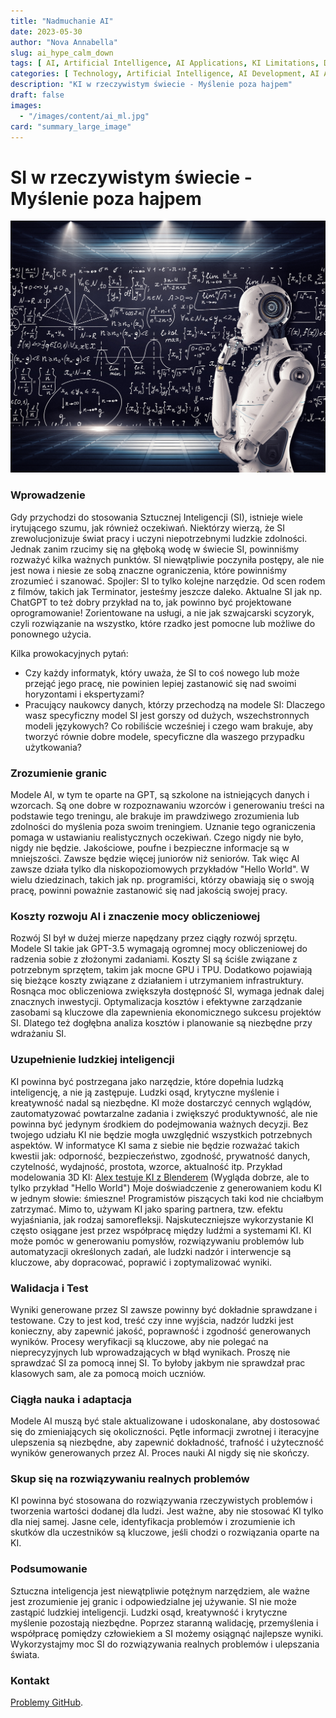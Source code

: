```yaml
---
title: "Nadmuchanie AI"
date: 2023-05-30
author: "Nova Annabella"
slug: ai_hype_calm_down
tags: [ AI, Artificial Intelligence, AI Applications, KI Limitations, Development, Validation, Collaboration, Continuous Learning, Problem Solving ]
categories: [ Technology, Artificial Intelligence, AI Development, AI Applications ]
description: "KI w rzeczywistym świecie - Myślenie poza hajpem"
draft: false
images:
  - "/images/content/ai_ml.jpg"
card: "summary_large_image"
---
```



# SI w rzeczywistym świecie - Myślenie poza hajpem

[![ai_ml](/images/content/ai_ml.jpg)](https://pl.wikipedia.org/wiki/Sztuczna_inteligencja)


### Wprowadzenie

Gdy przychodzi do stosowania Sztucznej Inteligencji (SI), istnieje wiele irytującego szumu, jak również oczekiwań.
Niektórzy wierzą, że SI zrewolucjonizuje świat pracy i uczyni niepotrzebnymi ludzkie zdolności. Jednak zanim
rzucimy się na głęboką wodę w świecie SI, powinniśmy rozważyć kilka ważnych punktów. SI niewątpliwie poczyniła
postępy, ale nie jest nowa i niesie ze sobą znaczne ograniczenia, które powinniśmy zrozumieć i szanować.
Spojler: SI to tylko kolejne narzędzie. Od scen rodem z filmów, takich jak Terminator, jesteśmy jeszcze daleko. 
Aktualne SI jak np. ChatGPT to też dobry przykład na to, jak powinno być projektowane oprogramowanie! Zorientowane na usługi, a
nie jak szwajcarski scyzoryk, czyli rozwiązanie na wszystko, które rzadko jest pomocne lub możliwe do ponownego użycia.
 
Kilka prowokacyjnych pytań:
 
* Czy każdy informatyk, który uważa, że SI to coś nowego lub może przejąć jego pracę, nie powinien
  lepiej zastanowić się nad swoimi horyzontami i ekspertyzami?
* Pracujący naukowcy danych, którzy przechodzą na modele SI: Dlaczego wasz specyficzny model SI jest gorszy od dużych, wszechstronnych modeli językowych? Co robiliście
  wcześniej i czego wam brakuje, aby tworzyć równie dobre modele, specyficzne dla waszego przypadku użytkowania?

### Zrozumienie granic

Modele AI, w tym te oparte na GPT, są szkolone na istniejących danych i wzorcach. Są one dobre w rozpoznawaniu wzorców i
generowaniu treści na podstawie tego treningu, ale brakuje im prawdziwego zrozumienia lub zdolności do myślenia poza
swoim treningiem. Uznanie tego ograniczenia pomaga w ustawianiu realistycznych oczekiwań. Czego nigdy nie było, nigdy
nie będzie. Jakościowe, poufne i bezpieczne informacje są w mniejszości. Zawsze będzie więcej juniorów niż seniorów. Tak
więc AI zawsze działa tylko dla niskopoziomowych przykładów "Hello World". W wielu dziedzinach, takich jak np.
programiści, którzy obawiają się o swoją pracę, powinni poważnie zastanowić się nad jakością swojej pracy.

### Koszty rozwoju AI i znaczenie mocy obliczeniowej

Rozwój SI był w dużej mierze napędzany przez ciągły rozwój sprzętu. Modele SI takie jak
GPT-3.5 wymagają ogromnej mocy obliczeniowej do radzenia sobie z złożonymi zadaniami. Koszty SI są ściśle związane z
potrzebnym sprzętem, takim jak mocne GPU i TPU. Dodatkowo pojawiają się bieżące koszty związane z działaniem i
utrzymaniem infrastruktury. Rosnąca moc obliczeniowa zwiększyła dostępność SI, wymaga jednak
dalej znacznych inwestycji. Optymalizacja kosztów i efektywne zarządzanie zasobami są kluczowe dla zapewnienia
ekonomicznego sukcesu projektów SI. Dlatego też dogłębna analiza kosztów i planowanie są niezbędne przy
wdrażaniu SI.


### Uzupełnienie ludzkiej inteligencji

KI powinna być postrzegana jako narzędzie, które dopełnia ludzką inteligencję, a nie ją zastępuje. Ludzki osąd,
krytyczne myślenie i kreatywność nadal są niezbędne. KI może dostarczyć cennych wglądów, zautomatyzować powtarzalne
zadania i zwiększyć produktywność, ale nie powinna być jedynym środkiem do podejmowania ważnych decyzji. Bez twojego udziału KI nie będzie mogła uwzględnić wszystkich potrzebnych aspektów. 
W informatyce KI sama z siebie nie będzie rozważać takich kwestii jak: odporność, bezpieczeństwo, zgodność, prywatność danych,
czytelność, wydajność, prostota, wzorce, aktualność itp.
Przykład modelowania 3D KI: [Alex testuje KI z Blenderem](https://www.youtube.com/watch?v=x60zHw_z4NM&t=460s) (Wygląda dobrze,
ale to tylko przykład "Hello World")
Moje doświadczenie z generowaniem kodu KI w jednym słowie: śmieszne! Programistów piszących taki kod nie chciałbym
zatrzymać. Mimo to, używam KI jako sparing partnera, tzw. efektu wyjaśniania, jak rodzaj samorefleksji.
Najskuteczniejsze wykorzystanie KI często osiągane jest przez współpracę między ludźmi a systemami KI. KI może pomóc w
generowaniu pomysłów, rozwiązywaniu problemów lub automatyzacji określonych zadań, ale ludzki nadzór i interwencje są kluczowe, aby dopracować, poprawić i zoptymalizować wyniki.

### Walidacja i Test

Wyniki generowane przez SI zawsze powinny być dokładnie sprawdzane i testowane. Czy to jest kod, treść czy inne wyjścia,
nadzór ludzki jest konieczny, aby zapewnić jakość, poprawność i zgodność generowanych wyników. Procesy weryfikacji są
kluczowe, aby nie polegać na nieprecyzyjnych lub wprowadzających w błąd wynikach. Proszę nie sprawdzać SI za pomocą
innej SI. To byłoby jakbym nie sprawdzał prac klasowych sam, ale za pomocą moich uczniów.

### Ciągła nauka i adaptacja

Modele AI muszą być stale aktualizowane i udoskonalane, aby dostosować się do zmieniających się okoliczności. Pętle
informacji zwrotnej i iteracyjne ulepszenia są niezbędne, aby zapewnić dokładność, trafność i użyteczność wyników
generowanych przez AI. Proces nauki AI nigdy się nie skończy.

### Skup się na rozwiązywaniu realnych problemów

KI powinna być stosowana do rozwiązywania rzeczywistych problemów i tworzenia wartości dodanej dla ludzi. Jest ważne,
aby nie stosować KI tylko dla niej samej. Jasne cele, identyfikacja problemów i zrozumienie ich skutków dla uczestników
są kluczowe, jeśli chodzi o rozwiązania oparte na KI.

### Podsumowanie

Sztuczna inteligencja jest niewątpliwie potężnym narzędziem, ale ważne jest zrozumienie jej granic i odpowiedzialne jej
używanie. SI nie może zastąpić ludzkiej inteligencji. Ludzki osąd, kreatywność i krytyczne myślenie pozostają
niezbędne. Poprzez staranną walidację, przemyślenia i współpracę pomiędzy człowiekiem a SI możemy osiągnąć najlepsze
wyniki. Wykorzystajmy moc SI do rozwiązywania realnych problemów i ulepszania świata.

### Kontakt

[Problemy GitHub](https://github.com/NovaAnnabella/the_unspoken/issues/new/choose).
